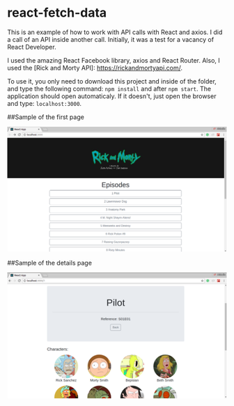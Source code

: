 # react-fetch-data
This is an example of how to work with API calls with React and axios. I did a call of an API inside another call. Initially, it was a test for a vacancy of React Developer.

I used the amazing React Facebook library, axios and React Router. Also, I used the [Rick and Morty API]: https://rickandmortyapi.com/.

To use it, you only need to download this project and inside of the folder, and type the following command: `npm install` and after `npm start`. The application should open automaticaly. If it doesn't, just open the browser and type: `localhost:3000`.

##Sample of the first page

![Screenshot](react-app-1.png)

##Sample of the details page

![Screenshot](react-app-2.png)
